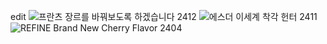 edit
![프란츠](https://github.com/user-attachments/assets/8c116370-246f-4598-8379-f0302f8b46f3) 장르를 바꿔보도록 하겠습니다 2412
![에스더](https://github.com/user-attachments/assets/b4a5db41-33de-4c37-b188-d83920cc5343) 이세계 착각 헌터 2411
![REFINE](https://github.com/user-attachments/assets/dc956bd7-592f-4ae6-badb-03836b2e3b77) Brand New Cherry Flavor 2404

